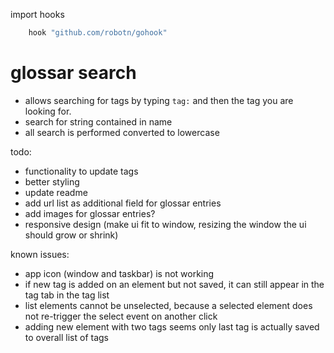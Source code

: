 import hooks

```go
	hook "github.com/robotn/gohook"
```


# glossar search

- allows searching for tags by typing `tag:` and then the tag you are looking for.
- search for string contained in name
- all search is performed converted to lowercase



todo:
- functionality to update tags
- better styling
- update readme
- add url list as additional field for glossar entries
- add images for glossar entries?
- responsive design (make ui fit to window, resizing the window the ui should grow or shrink)

known issues:
- app icon (window and taskbar) is not working
- if new tag is added on an element but not saved, it can still appear in the tag tab in the tag list
- list elements cannot be unselected, because a selected element does not re-trigger the select event on another click
- adding new element with two tags seems only last tag is actually saved to overall list of tags